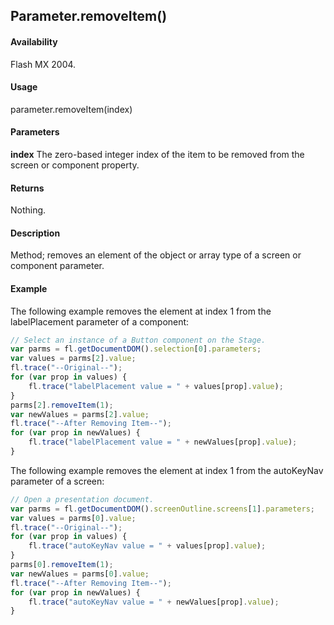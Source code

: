 ## Parameter.removeItem()

#### Availability

Flash MX 2004.

#### Usage

parameter.removeItem(index)

#### Parameters

**index** The zero-based integer index of the item to be removed from the screen or component property.

#### Returns

Nothing.

#### Description

Method; removes an element of the object or array type of a screen or component parameter.

#### Example

The following example removes the element at index 1 from the labelPlacement parameter of a component:

```javascript
// Select an instance of a Button component on the Stage.
var parms = fl.getDocumentDOM().selection[0].parameters;
var values = parms[2].value;
fl.trace("--Original--");
for (var prop in values) {
    fl.trace("labelPlacement value = " + values[prop].value);
}
parms[2].removeItem(1);
var newValues = parms[2].value;
fl.trace("--After Removing Item--");
for (var prop in newValues) {
    fl.trace("labelPlacement value = " + newValues[prop].value);
}
```

The following example removes the element at index 1 from the autoKeyNav parameter of a screen:

```javascript
// Open a presentation document.
var parms = fl.getDocumentDOM().screenOutline.screens[1].parameters;
var values = parms[0].value;
fl.trace("--Original--");
for (var prop in values) {
    fl.trace("autoKeyNav value = " + values[prop].value);
}
parms[0].removeItem(1);
var newValues = parms[0].value;
fl.trace("--After Removing Item--");
for (var prop in newValues) {
    fl.trace("autoKeyNav value = " + newValues[prop].value);
}
```
